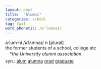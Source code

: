 ```yaml
---
layout: post
title:  "Alumni"
categories: school
tag: fail
word_phonetic: /əˈlʌmnaɪ/
---
```

<DIV style="MARGIN: 0px 0px 5px">a<B>·</B>lum<B>·</B>ni /əˈlʌmnaɪ/ <I>n</I> [plural] <BR>the former students of a school, college etc<BR>　*<I>the University alumni association</I></DIV>
<DIV style="MARGIN: 0px 0px 5px">
<DIV style="MARGIN: 4px 0px">syn.: <A href="{{ site.baseurl }}/alum"><U>alum</U></A> <A href="{{ site.baseurl }}/alumna"><U>alumna</U></A> <A href="{{ site.baseurl }}/grad"><U>grad</U></A> <A href="{{ site.baseurl }}/graduate"><U>graduate</U></A></DIV></DIV>
